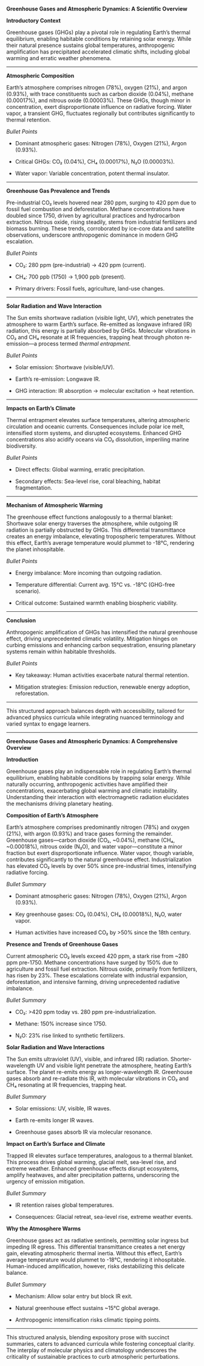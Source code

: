   
  

**Greenhouse Gases and Atmospheric Dynamics: A Scientific Overview**

  

**Introductory Context**

Greenhouse gases (GHGs) play a pivotal role in regulating Earth’s thermal equilibrium, enabling habitable conditions by retaining solar energy. While their natural presence sustains global temperatures, anthropogenic amplification has precipitated accelerated climatic shifts, including global warming and erratic weather phenomena.

  

---

  

**Atmospheric Composition**

Earth’s atmosphere comprises nitrogen (78%), oxygen (21%), and argon (0.93%), with trace constituents such as carbon dioxide (0.04%), methane (0.00017%), and nitrous oxide (0.00003%). These GHGs, though minor in concentration, exert disproportionate influence on radiative forcing. Water vapor, a transient GHG, fluctuates regionally but contributes significantly to thermal retention.

  

*Bullet Points*

- Dominant atmospheric gases: Nitrogen (78%), Oxygen (21%), Argon (0.93%).

- Critical GHGs: CO₂ (0.04%), CH₄ (0.00017%), N₂O (0.00003%).

- Water vapor: Variable concentration, potent thermal insulator.

  

---

  

**Greenhouse Gas Prevalence and Trends**

Pre-industrial CO₂ levels hovered near 280 ppm, surging to 420 ppm due to fossil fuel combustion and deforestation. Methane concentrations have doubled since 1750, driven by agricultural practices and hydrocarbon extraction. Nitrous oxide, rising steadily, stems from industrial fertilizers and biomass burning. These trends, corroborated by ice-core data and satellite observations, underscore anthropogenic dominance in modern GHG escalation.

  

*Bullet Points*

- CO₂: 280 ppm (pre-industrial) → 420 ppm (current).

- CH₄: 700 ppb (1750) → 1,900 ppb (present).

- Primary drivers: Fossil fuels, agriculture, land-use changes.

  

---

  

**Solar Radiation and Wave Interaction**

The Sun emits shortwave radiation (visible light, UV), which penetrates the atmosphere to warm Earth’s surface. Re-emitted as longwave infrared (IR) radiation, this energy is partially absorbed by GHGs. Molecular vibrations in CO₂ and CH₄ resonate at IR frequencies, trapping heat through photon re-emission—a process termed *thermal entrapment*.

  

*Bullet Points*

- Solar emission: Shortwave (visible/UV).

- Earth’s re-emission: Longwave IR.

- GHG interaction: IR absorption → molecular excitation → heat retention.

  

---

  

**Impacts on Earth’s Climate**

Thermal entrapment elevates surface temperatures, altering atmospheric circulation and oceanic currents. Consequences include polar ice melt, intensified storm systems, and disrupted ecosystems. Enhanced GHG concentrations also acidify oceans via CO₂ dissolution, imperiling marine biodiversity.

  

*Bullet Points*

- Direct effects: Global warming, erratic precipitation.

- Secondary effects: Sea-level rise, coral bleaching, habitat fragmentation.

  

---

  

**Mechanism of Atmospheric Warming**

The greenhouse effect functions analogously to a thermal blanket: Shortwave solar energy traverses the atmosphere, while outgoing IR radiation is partially obstructed by GHGs. This differential transmittance creates an energy imbalance, elevating tropospheric temperatures. Without this effect, Earth’s average temperature would plummet to -18°C, rendering the planet inhospitable.

  

*Bullet Points*

- Energy imbalance: More incoming than outgoing radiation.

- Temperature differential: Current avg. 15°C vs. -18°C (GHG-free scenario).

- Critical outcome: Sustained warmth enabling biospheric viability.

  

---

  

**Conclusion**

Anthropogenic amplification of GHGs has intensified the natural greenhouse effect, driving unprecedented climatic volatility. Mitigation hinges on curbing emissions and enhancing carbon sequestration, ensuring planetary systems remain within habitable thresholds.

  

*Bullet Points*

- Key takeaway: Human activities exacerbate natural thermal retention.

- Mitigation strategies: Emission reduction, renewable energy adoption, reforestation.

  

---

This structured approach balances depth with accessibility, tailored for advanced physics curricula while integrating nuanced terminology and varied syntax to engage learners.




---



  
  

**Greenhouse Gases and Atmospheric Dynamics: A Comprehensive Overview**

  

**Introduction**

Greenhouse gases play an indispensable role in regulating Earth’s thermal equilibrium, enabling habitable conditions by trapping solar energy. While naturally occurring, anthropogenic activities have amplified their concentrations, exacerbating global warming and climatic instability. Understanding their interaction with electromagnetic radiation elucidates the mechanisms driving planetary heating.

  

**Composition of Earth’s Atmosphere**

Earth’s atmosphere comprises predominantly nitrogen (78%) and oxygen (21%), with argon (0.93%) and trace gases forming the remainder. Greenhouse gases—carbon dioxide (CO₂, ~0.04%), methane (CH₄, ~0.00018%), nitrous oxide (N₂O), and water vapor—constitute a minor fraction but exert disproportionate influence. Water vapor, though variable, contributes significantly to the natural greenhouse effect. Industrialization has elevated CO₂ levels by over 50% since pre-industrial times, intensifying radiative forcing.

  

*Bullet Summary*

- Dominant atmospheric gases: Nitrogen (78%), Oxygen (21%), Argon (0.93%).

- Key greenhouse gases: CO₂ (0.04%), CH₄ (0.00018%), N₂O, water vapor.

- Human activities have increased CO₂ by >50% since the 18th century.

  

**Presence and Trends of Greenhouse Gases**

Current atmospheric CO₂ levels exceed 420 ppm, a stark rise from ~280 ppm pre-1750. Methane concentrations have surged by 150% due to agriculture and fossil fuel extraction. Nitrous oxide, primarily from fertilizers, has risen by 23%. These escalations correlate with industrial expansion, deforestation, and intensive farming, driving unprecedented radiative imbalance.

  

*Bullet Summary*

- CO₂: >420 ppm today vs. 280 ppm pre-industrialization.

- Methane: 150% increase since 1750.

- N₂O: 23% rise linked to synthetic fertilizers.

  

**Solar Radiation and Wave Interactions**

The Sun emits ultraviolet (UV), visible, and infrared (IR) radiation. Shorter-wavelength UV and visible light penetrate the atmosphere, heating Earth’s surface. The planet re-emits energy as longer-wavelength IR. Greenhouse gases absorb and re-radiate this IR, with molecular vibrations in CO₂ and CH₄ resonating at IR frequencies, trapping heat.

  

*Bullet Summary*

- Solar emissions: UV, visible, IR waves.

- Earth re-emits longer IR waves.

- Greenhouse gases absorb IR via molecular resonance.

  

**Impact on Earth’s Surface and Climate**

Trapped IR elevates surface temperatures, analogous to a thermal blanket. This process drives global warming, glacial melt, sea-level rise, and extreme weather. Enhanced greenhouse effects disrupt ecosystems, amplify heatwaves, and alter precipitation patterns, underscoring the urgency of emission mitigation.

  

*Bullet Summary*

- IR retention raises global temperatures.

- Consequences: Glacial retreat, sea-level rise, extreme weather events.

  

**Why the Atmosphere Warms**

Greenhouse gases act as radiative sentinels, permitting solar ingress but impeding IR egress. This differential transmittance creates a net energy gain, elevating atmospheric thermal inertia. Without this effect, Earth’s average temperature would plummet to -18°C, rendering it inhospitable. Human-induced amplification, however, risks destabilizing this delicate balance.

  

*Bullet Summary*

- Mechanism: Allow solar entry but block IR exit.

- Natural greenhouse effect sustains ~15°C global average.

- Anthropogenic intensification risks climatic tipping points.

  

---

This structured analysis, blending expository prose with succinct summaries, caters to advanced curricula while fostering conceptual clarity. The interplay of molecular physics and climatology underscores the criticality of sustainable practices to curb atmospheric perturbations.